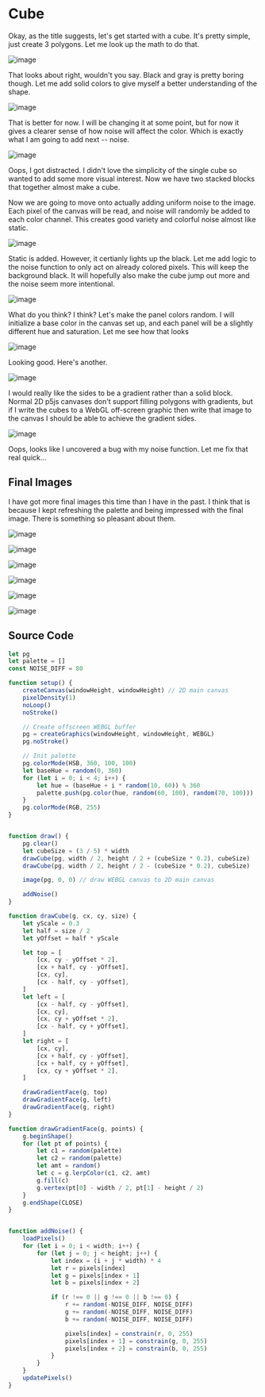 # Cube

Okay, as the title suggests, let's get started with a cube. It's pretty simple, just create 3 polygons. Let me look up the math to do that.

![image](./resources/o1.jpg)

That looks about right, wouldn't you say. Black and gray is pretty boring though. Let me add solid colors to give myself a better understanding of the shape.

![image](./resources/o2.jpg)

That is better for now. I will be changing it at some point, but for now it gives a clearer sense of how noise will affect the color. Which is exactly what I am going to add next -- noise.

![image](./resources/o3.jpg)

Oops, I got distracted. I didn't love the simplicity of the single cube so wanted to add some more visual interest. Now we have two stacked blocks that together almost make a cube.

Now we are going to move onto actually adding uniform noise to the image. Each pixel of the canvas will be read, and noise will randomly be added to each color channel. This creates good variety and colorful noise almost like static.

![image](./resources/o4.jpg)

Static is added. However, it certianly lights up the black. Let me add logic to the noise function to only act on already colored pixels. This will keep the background black. It will hopefully also make the cube jump out more and the noise seem more intentional.

![image](./resources/o5.jpg)

What do you think? I think? Let's make the panel colors random. I will initialize a base color in the canvas set up, and each panel will be a slightly different hue and saturation. Let me see how that looks

![image](./resources/o6.jpg)

Looking good. Here's another.

![image](./resources/o7.jpg)

I would really like the sides to be a gradient rather than a solid block. Normal 2D p5js canvases don't support filling polygons with gradients, but if I write the cubes to a WebGL off-screen graphic then write that image to the canvas I should be able to achieve the gradient sides.

![image](./resources/o8.jpg)

Oops, looks like I uncovered a bug with my noise function. Let me fix that real quick...

## Final Images

I have got more final images this time than I have in the past. I think that is because I kept refreshing the palette and being impressed with the final image. There is something so pleasant about them.

![image](./resources/f1.jpg)

![image](./resources/f2.jpg)

![image](./resources/f3.jpg)

![image](./resources/f4.jpg)

![image](./resources/f5.jpg)

![image](./resources/f6.jpg)

## Source Code

```js
let pg
let palette = []
const NOISE_DIFF = 80

function setup() {
    createCanvas(windowHeight, windowHeight) // 2D main canvas
    pixelDensity(1)
    noLoop()
    noStroke()

    // Create offscreen WEBGL buffer
    pg = createGraphics(windowHeight, windowHeight, WEBGL)
    pg.noStroke()

    // Init palette
    pg.colorMode(HSB, 360, 100, 100)
    let baseHue = random(0, 360)
    for (let i = 0; i < 4; i++) {
        let hue = (baseHue + i * random(10, 60)) % 360
        palette.push(pg.color(hue, random(60, 100), random(70, 100)))
    }
    pg.colorMode(RGB, 255)
}


function draw() {
    pg.clear()
    let cubeSize = (3 / 5) * width
    drawCube(pg, width / 2, height / 2 + (cubeSize * 0.2), cubeSize)
    drawCube(pg, width / 2, height / 2 - (cubeSize * 0.2), cubeSize)

    image(pg, 0, 0) // draw WEBGL canvas to 2D main canvas

    addNoise()
}

function drawCube(g, cx, cy, size) {
    let yScale = 0.3
    let half = size / 2
    let yOffset = half * yScale

    let top = [
        [cx, cy - yOffset * 2],
        [cx + half, cy - yOffset],
        [cx, cy],
        [cx - half, cy - yOffset],
    ]
    let left = [
        [cx - half, cy - yOffset],
        [cx, cy],
        [cx, cy + yOffset * 2],
        [cx - half, cy + yOffset],
    ]
    let right = [
        [cx, cy],
        [cx + half, cy - yOffset],
        [cx + half, cy + yOffset],
        [cx, cy + yOffset * 2],
    ]

    drawGradientFace(g, top)
    drawGradientFace(g, left)
    drawGradientFace(g, right)
}

function drawGradientFace(g, points) {
    g.beginShape()
    for (let pt of points) {
        let c1 = random(palette)
        let c2 = random(palette)
        let amt = random()
        let c = g.lerpColor(c1, c2, amt)
        g.fill(c)
        g.vertex(pt[0] - width / 2, pt[1] - height / 2)
    }
    g.endShape(CLOSE)
}


function addNoise() {
    loadPixels()
    for (let i = 0; i < width; i++) {
        for (let j = 0; j < height; j++) {
            let index = (i + j * width) * 4
            let r = pixels[index]
            let g = pixels[index + 1]
            let b = pixels[index + 2]

            if (r !== 0 || g !== 0 || b !== 0) {
                r += random(-NOISE_DIFF, NOISE_DIFF)
                g += random(-NOISE_DIFF, NOISE_DIFF)
                b += random(-NOISE_DIFF, NOISE_DIFF)

                pixels[index] = constrain(r, 0, 255)
                pixels[index + 1] = constrain(g, 0, 255)
                pixels[index + 2] = constrain(b, 0, 255)
            }
        }
    }
    updatePixels()
}

```
